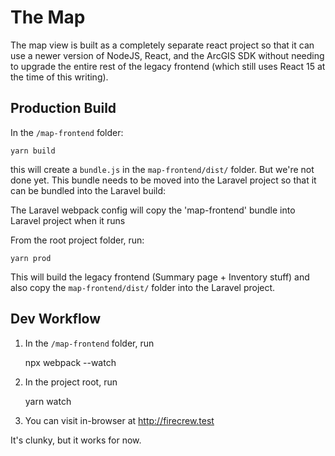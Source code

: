 # The Map

The map view is built as a completely separate react project so that it can use a
newer version of NodeJS, React, and the ArcGIS SDK without needing to upgrade the
entire rest of the legacy frontend (which still uses React 15 at the time of this
writing).

## Production Build

In the `/map-frontend` folder:

    yarn build

this will create a `bundle.js` in the `map-frontend/dist/` folder.
But we're not done yet. This bundle needs to be moved into the Laravel
project so that it can be bundled into the Laravel build:

The Laravel webpack config will copy the 'map-frontend' bundle into Laravel
project when it runs

From the root project folder, run:

    yarn prod

This will build the legacy frontend (Summary page + Inventory stuff) and also copy the
`map-frontend/dist/` folder into the Laravel project.

## Dev Workflow

1. In the `/map-frontend` folder, run

    npx webpack --watch

2. In the project root, run

    yarn watch

3. You can visit in-browser at http://firecrew.test

It's clunky, but it works for now.
